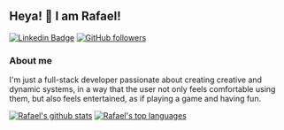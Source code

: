 ## Heya! 👋 I am Rafael!
[![Linkedin Badge](https://img.shields.io/badge/-LinkedIn-blue?style=flat-square&logo=Linkedin&logoColor=white&link=https://www.linkedin.com/in/rafael-leandro-diniz-soares-99b170161/)](https://www.linkedin.com/in/rafael-leandro-diniz-soares-99b170161/)
[![GitHub followers](https://img.shields.io/github/followers/Naereen.svg?style=social&label=Follow&maxAge=2592000)](https://github.com/RafaellSoaress?tab=followers)
### About me
I'm just a full-stack developer passionate about creating creative and dynamic systems, in a way that the user not only feels comfortable using them, but also feels entertained, as if playing a game and having fun.

[![Rafael's github stats](https://github-readme-stats.vercel.app/api?username=Rafael&theme=blue-green)](https://github.com/RafaellSoaress/github-readme-stats)
[![Rafael's top languages](https://github-readme-stats.vercel.app/api/top-langs/?username=Rafael&theme=blue-green)](https://github.com/RafaellSoaress/github-readme-stats)

<!--
**RafaellSoaress/RafaellSoaress** is a ✨ _special_ ✨ repository because its `README.md` (this file) appears on your GitHub profile.

Here are some ideas to get you started:

- 🔭 I’m currently working on ...
- 🌱 I’m currently learning ...
- 👯 I’m looking to collaborate on ...
- 🤔 I’m looking for help with ...
- 💬 Ask me about ...
- 📫 How to reach me: ...
- 😄 Pronouns: ...
- ⚡ Fun fact: ...
-->
